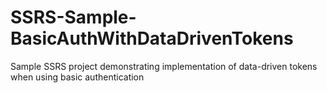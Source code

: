 # SSRS-Sample-BasicAuthWithDataDrivenTokens
Sample SSRS project demonstrating implementation of data-driven tokens when using basic authentication
